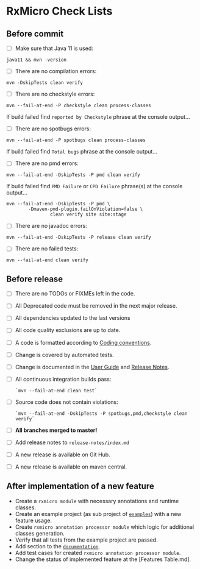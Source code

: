 # RxMicro Check Lists

## Before commit

- [ ] Make sure that Java 11 is used:

```shell
java11 && mvn -version
```

- [ ] There are no compilation errors:

```shell
mvn -DskipTests clean verify
```

- [ ] There are no checkstyle errors:

```shell
mvn --fail-at-end -P checkstyle clean process-classes
```

If build failed find `reported by Checkstyle` phrase at the console output...

- [ ] There are no spotbugs errors:

```shell
mvn --fail-at-end -P spotbugs clean process-classes
```

If build failed find `Total bugs` phrase at the console output...

- [ ] There are no pmd errors:

```shell
mvn --fail-at-end -DskipTests -P pmd clean verify
```

If build failed find `PMD Failure` or `CPD Failure` phrase(s) at the console output...

```shell
mvn --fail-at-end -DskipTests -P pmd \
        -Dmaven-pmd-plugin.failOnViolation=false \
                clean verify site site:stage
```

- [ ] There are no javadoc errors:

```shell
mvn --fail-at-end -DskipTests -P release clean verify
```

- [ ] There are no failed tests:

```shell
mvn --fail-at-end clean verify
```

## Before release

- [ ] There are no TODOs or FIXMEs left in the code.
- [ ] All Deprecated code must be removed in the next major release.
- [ ] All dependencies updated to the last versions
- [ ] All code quality exclusions are up to date.
- [ ] A code is formatted according to [Coding conventions](CONTRIBUTING.md).
- [ ] Change is covered by automated tests.
- [ ] Change is documented in the [User Guide](https://github.com/rxmicro/rxmicro-usage/tree/master/documentation)
  and [Release Notes](https://github.com/rxmicro/rxmicro/tree/master/release/src/main/asciidoc/release-notes).
- [ ] All continuous integration builds pass:

      `mvn --fail-at-end clean test`  

- [ ] Source code does not contain violations:

      `mvn --fail-at-end -DskipTests -P spotbugs,pmd,checkstyle clean verify`   

- [ ] **All branches merged to master!**
- [ ] Add release notes to `release-notes/index.md`
- [ ] A new release is available on Git Hub.
- [ ] A new release is available on maven central.

## After implementation of a new feature

* Create a `rxmicro module` with necessary annotations and runtime classes.
* Create an example project (as sub project of [`examples`](https://github.com/rxmicro/rxmicro-usage/tree/master/examples)) with a new
  feature usage.
* Create `rxmicro annotation processor module` which logic for additional classes generation.
* Verify that all tests from the example project are passed.
* Add section to the [`documentation`](https://github.com/rxmicro/rxmicro-usage/tree/master/documentation).
* Add test cases for created `rxmicro annotation processor module`.
* Change the status of implemented feature at the [Features Table.md].
